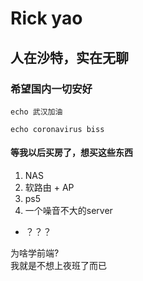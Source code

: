 # Rick yao
## 人在沙特，实在无聊
### 希望国内一切安好

`echo 武汉加油`

```
echo coronavirus biss
```

#### 等我以后买房了，想买这些东西
1. NAS
2. 软路由 + AP
3. ps5
4. 一个噪音不大的server

* ？？？

为啥学前端?  
我就是不想上夜班了而已
